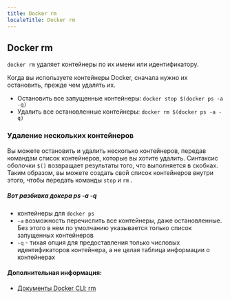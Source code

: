 ```yaml
---
title: Docker rm
localeTitle: Docker rm
---
```

## Docker rm

`docker rm` удаляет контейнеры по их имени или идентификатору.

Когда вы используете контейнеры Docker, сначала нужно их остановить, прежде чем удалять их.

*   Остановить все запущенные контейнеры: `docker stop $(docker ps -a -q)`
*   Удалить все остановленные контейнеры: `docker rm $(docker ps -a -q)`

### Удаление нескольких контейнеров

Вы можете остановить и удалить несколько контейнеров, передав командам список контейнеров, которые вы хотите удалить. Синтаксис оболочки `$()` возвращает результаты того, что выполняется в скобках. Таким образом, вы можете создать свой список контейнеров внутри этого, чтобы передать команды `stop` и `rm` .

##### Вот разбивка докера ps -a -q

*   контейнеры для `docker ps`
*   `-a` возможность перечислить все контейнеры, даже остановленные. Без этого в нем по умолчанию указывается только список запущенных контейнеров
*   `-q` - тихая опция для предоставления только числовых идентификаторов контейнера, а не целая таблица информации о контейнерах

#### Дополнительная информация:

*   [Документы Docker CLI: rm](https://docs.docker.com/engine/reference/commandline/rm/)